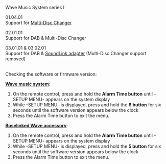 Wave Music System series I

01.04.01<br/>
Support for <a href="https://web.archive.org/web/20250524163318/http://web.archive.org/screenshot/https://support.bose.com/s/article/cmwv-wmsmdc-120v-cdchanger-setting-up-your-product---ka08c000001brexaai?language=en_US">Multi-Disc Changer</a>

02.01.01<br/>
Support for DAB & Multi-Disc Changer

03.01.01 & 03.02.01<br/>
Support for DAB & <a href="https://web.archive.org/web/20250524123911/https://www.bose.co.uk/en_gb/support/articles/HC944/productCodes/wms/article.html">SoundLink adapter</a> (Multi-Disc Changer support removed)

<br/>
Checking the software or firmware version:

<b><a href="https://web.archive.org/web/20250524124029/https://www.bose.co.uk/en_gb/support/articles/HC2091/productCodes/wms/article.html">Wave music system</a></b>:
1. On the remote control, press and hold the <b>Alarm Time button</b> until -SETUP MENU- appears on the system display
2. While -SETUP MENU- is displayed, press and hold the <b>6 button</b> for six seconds until the software version appears below the clock
3. Press the Alarm Time button to exit the menu.

<b><a href="https://web.archive.org/web/20250524124032/https://www.bose.co.uk/en_gb/support/articles/HC2091/productCodes/wmsiii_mdc/article.html">Boselinked Wave accessory</a></b>:
1. On the remote control, press and hold the <b>Alarm Time button</b> until -SETUP MENU- appears on the system display
2. While -SETUP MENU- is displayed, press and hold the <b>5 button</b> for six seconds until the software version appears below the clock
3. Press the Alarm Time button to exit the menu.
